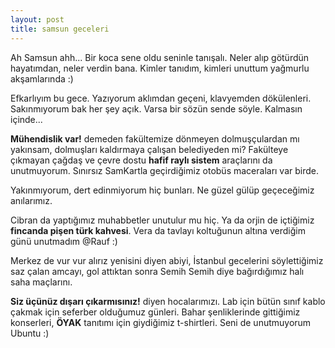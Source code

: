 ```yaml
---
layout: post
title: samsun geceleri
---
```


Ah Samsun ahh... Bir koca sene oldu seninle tanışalı. Neler alıp götürdün hayatımdan, neler verdin bana. Kimler tanıdım, kimleri unuttum yağmurlu akşamlarında :)

Efkarlıyım bu gece. Yazıyorum aklımdan geçeni, klavyemden dökülenleri. Sakınmıyorum bak her şey açık. Varsa bir sözün sende söyle. Kalmasın içinde...

**Mühendislik var!** demeden fakültemize dönmeyen dolmuşçulardan mı yakınsam, dolmuşları kaldırmaya çalışan belediyeden mi? Fakülteye çıkmayan çağdaş ve çevre dostu **hafif raylı sistem** araçlarını da unutmuyorum. Sınırsız SamKartla geçirdiğimiz otobüs maceraları var birde.

Yakınmıyorum, dert edinmiyorum hiç bunları. Ne güzel gülüp geçeceğimiz anılarımız. 

Cibran da yaptığımız muhabbetler unutulur mu hiç. Ya da orjin de içtiğimiz **fincanda pişen türk kahvesi**. Vera da tavlayı koltuğunun altına verdiğim günü unutmadım @Rauf :) 

Merkez de vur vur alırız yenisini diyen abiyi, İstanbul gecelerini söylettiğimiz saz çalan amcayı, gol attıktan sonra Semih Semih diye bağırdığımız halı saha maçlarını. 

**Siz üçünüz dışarı çıkarmısınız!** diyen hocalarımızı. Lab için bütün sınıf kablo çakmak için seferber olduğumuz günleri. Bahar şenliklerinde gittiğimiz konserleri, **ÖYAK** tanıtımı için giydiğimiz t-shirtleri. Seni de unutmuyorum Ubuntu :)




